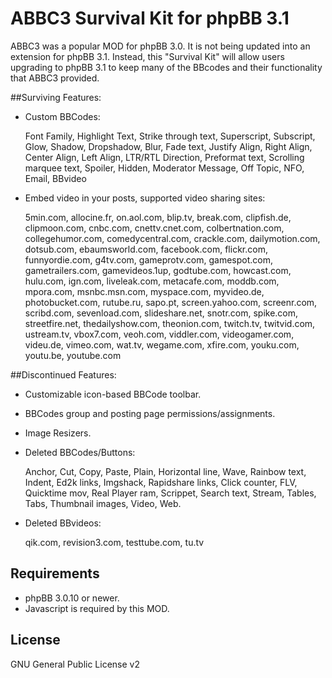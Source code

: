 ABBC3 Survival Kit for phpBB 3.1
=================================

ABBC3 was a popular MOD for phpBB 3.0. It is not being updated into an extension for phpBB 3.1. Instead, this "Survival Kit" will allow users upgrading to phpBB 3.1 to keep many of the BBcodes and their functionality that ABBC3 provided.

##Surviving Features:
* Custom BBCodes:

	Font Family, Highlight Text, Strike through text, Superscript, Subscript, Glow, Shadow, Dropshadow,
	Blur, Fade text, Justify Align, Right Align, Center Align, Left Align, LTR/RTL Direction, Preformat
	text, Scrolling marquee text, Spoiler, Hidden, Moderator Message, Off Topic, NFO, Email, BBvideo

* Embed video in your posts, supported video sharing sites:

	5min.com, allocine.fr, on.aol.com, blip.tv, break.com, clipfish.de, clipmoon.com, cnbc.com,
	cnettv.cnet.com, colbertnation.com, collegehumor.com, comedycentral.com, crackle.com, dailymotion.com,
	dotsub.com, ebaumsworld.com, facebook.com, flickr.com, funnyordie.com, g4tv.com, gameprotv.com,
	gamespot.com, gametrailers.com, gamevideos.1up, godtube.com, howcast.com, hulu.com, ign.com,
	liveleak.com, metacafe.com, moddb.com, mpora.com, msnbc.msn.com, myspace.com, myvideo.de,
	photobucket.com, rutube.ru, sapo.pt, screen.yahoo.com, screenr.com, scribd.com, sevenload.com,
	slideshare.net, snotr.com, spike.com, streetfire.net, thedailyshow.com, theonion.com, twitch.tv,
	twitvid.com, ustream.tv, vbox7.com, veoh.com, viddler.com, videogamer.com, videu.de, vimeo.com, wat.tv,
	wegame.com, xfire.com, youku.com, youtu.be, youtube.com

##Discontinued Features:
* Customizable icon-based BBCode toolbar.
* BBCodes group and posting page permissions/assignments.
* Image Resizers.
* Deleted BBCodes/Buttons:

	Anchor, Cut, Copy, Paste, Plain, Horizontal line, Wave, Rainbow text, Indent, Ed2k links, Imgshack,
	Rapidshare links, Click counter, FLV, Quicktime mov, Real Player ram, Scrippet, Search text, Stream,
	Tables, Tabs, Thumbnail images, Video, Web.

* Deleted BBvideos:

	qik.com, revision3.com, testtube.com, tu.tv

Requirements
------------

* phpBB 3.0.10 or newer.
* Javascript is required by this MOD.

License
-------

GNU General Public License v2
